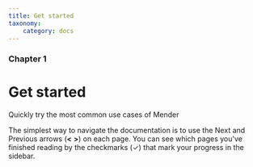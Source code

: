 ```yaml
---
title: Get started
taxonomy:
    category: docs
---
```


### Chapter 1

# Get started

Quickly try the most common use cases of Mender


The simplest way to navigate the documentation is to use the Next and Previous arrows (**<**   **>**) on each page. You can see which pages you've finished reading by the checkmarks (✓) that mark your progress in the sidebar.
